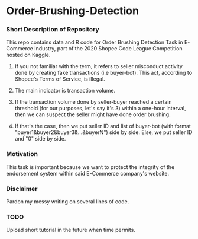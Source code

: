 # Order-Brushing-Detection

### Short Description of Repository

This repo contains data and R code for Order Brushing Detection Task in E-Commerce Industry, part of the 2020 Shopee Code League Competition hosted on Kaggle.

1. If you not familiar with the term, it refers to seller misconduct activity done by creating fake transactions (i.e buyer-bot). This act, according to Shopee's Terms of Service, is illegal.

2. The main indicator is transaction volume.

3. If the transaction volume done by seller-buyer reached a certain threshold (for our purposes, let's say it's 3) within a one-hour interval, then we can suspect the seller might have done order brushing.

4. If that's the case, then we put seller ID and list of buyer-bot (with format "buyer1&buyer2&buyer3&...&buyerN") side by side. Else, we put seller ID and "0" side by side.

### Motivation

This task is important because we want to protect the integrity of the endorsement system within said E-Commerce company's website. 

### Disclaimer

Pardon my messy writing on several lines of code.

### TODO

Upload short tutorial in the future when time permits.
